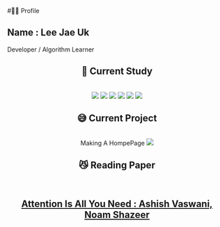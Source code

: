 #🙋‍♂️ Profile
## Name : Lee Jae Uk
Developer / Algorithm Learner


<div align="center">
    <h2>📖 Current Study</h2>
</div>
<br/>
<div align="center">
    <img src="https://img.shields.io/badge/VSCode-007ACC?style=flat-square&logo=Visual%20Studio%20Code&logoColor=white" />
    <img src="https://img.shields.io/badge/Python-3776AB?style=flat-square&logo=Python&logoColor=white" />
    <img src="https://img.shields.io/badge/C-A8B9CC?style=flat-square&logo=c&logoColor=white" />
    <img src="https://img.shields.io/badge/C++-00599C?style=flat-square&logo=cplusplus&logoColor=white" />
    <img src="https://img.shields.io/badge/Github-181717?style=flat-square&logo=github&logoColor=white" />
    <img src="https://img.shields.io/badge/Linux-FCC624?style=flat-square&logo=Linux&logoColor=black" />
</div>


<div align="Center">
    <h2>😅 Current Project</h2>
</div>
<br/>
<div align="center">
    <p1>Making A HompePage</p1>
    <img src="https://img.shields.io/badge/Node.js-339933?style=flat-square&logo=Node.js&logoColor=white" />
    
</div>


<div align="Center">
    <h2>😼 Reading Paper</h2>
</div>
<br/>
<div align="center">
    <h2>
        <a href="https://proceedings.neurips.cc/paper_files/paper/2017/file/3f5ee243547dee91fbd053c1c4a845aa-Paper.pdf">
            Attention Is All You Need : Ashish Vaswani, Noam Shazeer
        </a>
    </h2>

</div>
